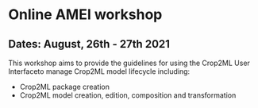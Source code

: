 # Online AMEI workshop
## Dates: August, 26th - 27th 2021

This workshop aims to provide the guidelines for using the Crop2ML User Interfaceto manage Crop2ML model lifecycle including:
- Crop2ML package creation
- Crop2ML model creation, edition, composition and transformation

